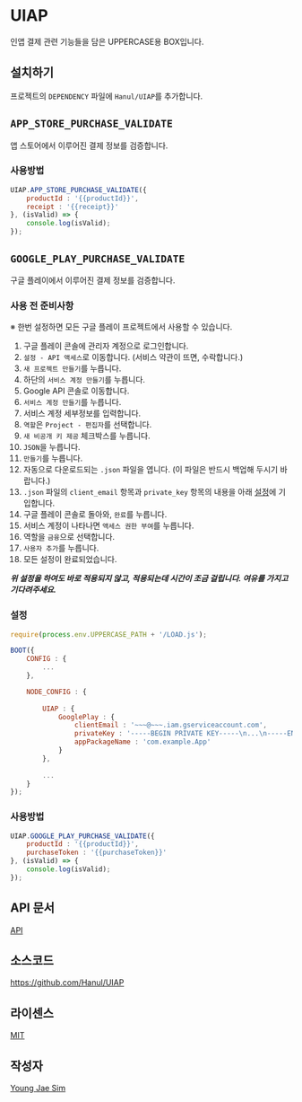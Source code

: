 # UIAP
인앱 결제 관련 기능들을 담은 UPPERCASE용 BOX입니다.

## 설치하기
프로젝트의 `DEPENDENCY` 파일에 `Hanul/UIAP`를 추가합니다.

## `APP_STORE_PURCHASE_VALIDATE`
앱 스토어에서 이루어진 결제 정보를 검증합니다.

### 사용방법
```javascript
UIAP.APP_STORE_PURCHASE_VALIDATE({
	productId : '{{productId}}',
	receipt : '{{receipt}}'
}, (isValid) => {
	console.log(isValid);
});
```

## `GOOGLE_PLAY_PURCHASE_VALIDATE`
구글 플레이에서 이루어진 결제 정보를 검증합니다. 

### 사용 전 준비사항
※ 한번 설정하면 모든 구글 플레이 프로젝트에서 사용할 수 있습니다.

1. 구글 플레이 콘솔에 관리자 계정으로 로그인합니다.
2. `설정 - API 액세스`로 이동합니다. (서비스 약관이 뜨면, 수락합니다.)
3. `새 프로젝트 만들기`를 누릅니다.
4. 하단의 `서비스 계정 만들기`를 누릅니다.
5. Google API 콘솔로 이동합니다.
6. `서비스 계정 만들기`를 누릅니다.
7. 서비스 계정 세부정보를 입력합니다.
8. `역할`은 `Project - 편집자`를 선택합니다.
9. `새 비공개 키 제공` 체크박스를 누릅니다.
10. `JSON`을 누릅니다.
11. `만들기`를 누릅니다.
12. 자동으로 다운로드되는 `.json` 파일을 엽니다. (이 파일은 반드시 백업해 두시기 바랍니다.)
13. `.json` 파일의 `client_email` 항목과 `private_key` 항목의 내용을 아래 [설정](#설정)에 기입합니다.
14. 구글 플레이 콘솔로 돌아와, `완료`를 누릅니다.
15. 서비스 계정이 나타나면 `액세스 권한 부여`를 누릅니다.
16. 역할을 `금융`으로 선택합니다.
17. `사용자 추가`를 누릅니다.
18. 모든 설정이 완료되었습니다.

***위 설정을 하여도 바로 적용되지 않고, 적용되는데 시간이 조금 걸립니다. 여유를 가지고 기다려주세요.***

### 설정
```javascript
require(process.env.UPPERCASE_PATH + '/LOAD.js');

BOOT({
	CONFIG : {
		...
	},

	NODE_CONFIG : {
	
		UIAP : {
			GooglePlay : {
				clientEmail : '~~~@~~~.iam.gserviceaccount.com',
				privateKey : '-----BEGIN PRIVATE KEY-----\n...\n-----END PRIVATE KEY-----\n',
				appPackageName : 'com.example.App'
			}
		},
		
		...
	}
});
```

### 사용방법
```javascript
UIAP.GOOGLE_PLAY_PURCHASE_VALIDATE({
	productId : '{{productId}}',
	purchaseToken : '{{purchaseToken}}'
}, (isValid) => {
	console.log(isValid);
});
```

## API 문서
[API](API/README.md)

## 소스코드
https://github.com/Hanul/UIAP

## 라이센스
[MIT](LICENSE)

## 작성자
[Young Jae Sim](https://github.com/Hanul)